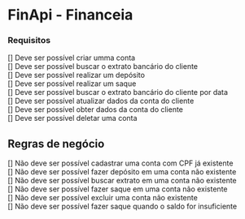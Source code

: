 # FinApi - Financeia

### Requisitos

[] Deve ser possível criar umma conta <br>
[] Deve ser possível buscar o extrato bancário do cliente <br>
[] Deve ser possível realizar um depósito <br>
[] Deve ser possível realizar um saque <br>
[] Deve ser possível buscar o extrato bancário do cliente por data<br>
[] Deve ser possível atualizar dados da conta do cliente <br>
[] Deve ser possível obter dados da conta do cliente <br>
[] Deve ser possível deletar uma conta <br>

## Regras de negócio

[] Não deve ser possível cadastrar uma conta com CPF já existente <br>
[] Não deve ser possível fazer depósito em uma conta não existente<br>
[] Não deve ser possível buscar extrato em uma conta não existente<br>
[] Não deve ser possível fazer saque em uma conta não existente<br>
[] Não deve ser possível excluir uma conta não existente<br>
[] Não deve ser possível fazer saque quando o saldo for insuficiente<br>
